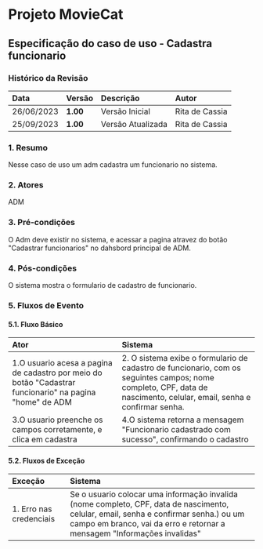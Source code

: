 # Projeto MovieCat

## Especificação do caso de uso - Cadastra funcionario

### Histórico da Revisão 

|  Data  | Versão | Descrição | Autor |
|:-------|:-------|:----------|:------|
| 26/06/2023 | **1.00** | Versão Inicial  | Rita de Cassia |
| 25/09/2023 | **1.00** | Versão Atualizada  | Rita de Cassia |

### 1. Resumo 

Nesse caso de uso um adm cadastra um funcionario no sistema.

### 2. Atores 

ADM

### 3. Pré-condições

O Adm deve existir no sistema, e acessar a pagina atravez do botão "Cadastrar funcionarios" no dahsbord principal de ADM.

### 4. Pós-condições

O sistema mostra o formulario de cadastro de funcionario.

### 5. Fluxos de Evento

#### 5.1. Fluxo Básico

| Ator   | Sistema |
|:-------|:--------|
| 1.O usuario acesa a pagina de cadastro por meio do botão "Cadastrar funcionario" na pagina "home" de ADM | 2. O sistema exibe o formulario de cadastro de funcionario, com os seguintes campos; nome completo, CPF, data de nascimento, celular, email, senha e confirmar senha.  |
| 3.O usuario preenche os campos corretamente, e clica em cadastra | 4.O sistema retorna a mensagem "Funcionario cadastrado com sucesso", confirmando o cadastro|


#### 5.2. Fluxos de Exceção

| Exceção | Sistema |
|:--------|:--------|
|1. Erro nas credenciais | Se o usuario colocar uma informação invalida (nome completo, CPF, data de nascimento, celular, email, senha e confirmar senha.) ou um campo em branco, vai da erro e retornar a mensagem "Informações invalidas"|
